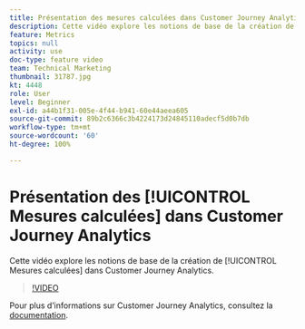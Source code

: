 ```yaml
---
title: Présentation des mesures calculées dans Customer Journey Analytics
description: Cette vidéo explore les notions de base de la création de mesures calculées dans Adobe Customer Journey Analytics.
feature: Metrics
topics: null
activity: use
doc-type: feature video
team: Technical Marketing
thumbnail: 31787.jpg
kt: 4448
role: User
level: Beginner
exl-id: a44b1f31-005e-4f44-b941-60e44aeea605
source-git-commit: 89b2c6366c3b4224173d24845110adecf5d0b7db
workflow-type: tm+mt
source-wordcount: '60'
ht-degree: 100%

---
```


# Présentation des [!UICONTROL Mesures calculées] dans Customer Journey Analytics

Cette vidéo explore les notions de base de la création de [!UICONTROL Mesures calculées] dans Customer Journey Analytics.

>[!VIDEO](https://video.tv.adobe.com/v/33727/?quality=12&learn=on&captions=fre_fr)

Pour plus d’informations sur Customer Journey Analytics, consultez la [documentation](https://experienceleague.adobe.com/docs/analytics-platform/using/cja-landing.html?lang=fr).

